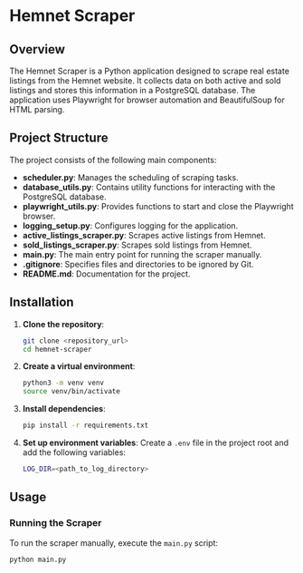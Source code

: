 # Hemnet Scraper

## Overview

The Hemnet Scraper is a Python application designed to scrape real estate listings from the Hemnet website. It collects data on both active and sold listings and stores this information in a PostgreSQL database. The application uses Playwright for browser automation and BeautifulSoup for HTML parsing.

## Project Structure

The project consists of the following main components:

- **scheduler.py**: Manages the scheduling of scraping tasks.
- **database_utils.py**: Contains utility functions for interacting with the PostgreSQL database.
- **playwright_utils.py**: Provides functions to start and close the Playwright browser.
- **logging_setup.py**: Configures logging for the application.
- **active_listings_scraper.py**: Scrapes active listings from Hemnet.
- **sold_listings_scraper.py**: Scrapes sold listings from Hemnet.
- **main.py**: The main entry point for running the scraper manually.
- **.gitignore**: Specifies files and directories to be ignored by Git.
- **README.md**: Documentation for the project.

## Installation

1. **Clone the repository**:

   ```sh
   git clone <repository_url>
   cd hemnet-scraper
   ```

2. **Create a virtual environment**:

   ```sh
   python3 -m venv venv
   source venv/bin/activate
   ```

3. **Install dependencies**:

   ```sh
   pip install -r requirements.txt
   ```

4. **Set up environment variables**:
   Create a `.env` file in the project root and add the following variables:
   ```sh
   LOG_DIR=<path_to_log_directory>
   ```

## Usage

### Running the Scraper

To run the scraper manually, execute the `main.py` script:

```sh
python main.py
```
